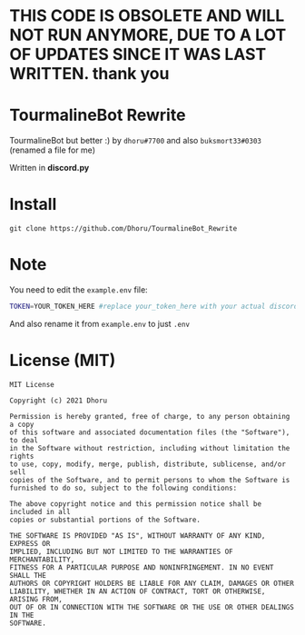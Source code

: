 # THIS CODE IS OBSOLETE AND WILL NOT RUN ANYMORE, DUE TO A LOT OF UPDATES SINCE IT WAS LAST WRITTEN. thank you

# TourmalineBot Rewrite
TourmalineBot but better :)
by `dhoru#7700` and also `buksmort33#0303` (renamed a file for me)

Written in **discord.py**
# Install
```git
git clone https://github.com/Dhoru/TourmalineBot_Rewrite
```
# Note
You need to edit the `example.env` file:
```sh
TOKEN=YOUR_TOKEN_HERE #replace your_token_here with your actual discord token
```

And also rename it from `example.env` to just `.env`

# License (MIT)
```
MIT License

Copyright (c) 2021 Dhoru

Permission is hereby granted, free of charge, to any person obtaining a copy
of this software and associated documentation files (the "Software"), to deal
in the Software without restriction, including without limitation the rights
to use, copy, modify, merge, publish, distribute, sublicense, and/or sell
copies of the Software, and to permit persons to whom the Software is
furnished to do so, subject to the following conditions:

The above copyright notice and this permission notice shall be included in all
copies or substantial portions of the Software.

THE SOFTWARE IS PROVIDED "AS IS", WITHOUT WARRANTY OF ANY KIND, EXPRESS OR
IMPLIED, INCLUDING BUT NOT LIMITED TO THE WARRANTIES OF MERCHANTABILITY,
FITNESS FOR A PARTICULAR PURPOSE AND NONINFRINGEMENT. IN NO EVENT SHALL THE
AUTHORS OR COPYRIGHT HOLDERS BE LIABLE FOR ANY CLAIM, DAMAGES OR OTHER
LIABILITY, WHETHER IN AN ACTION OF CONTRACT, TORT OR OTHERWISE, ARISING FROM,
OUT OF OR IN CONNECTION WITH THE SOFTWARE OR THE USE OR OTHER DEALINGS IN THE
SOFTWARE.
```